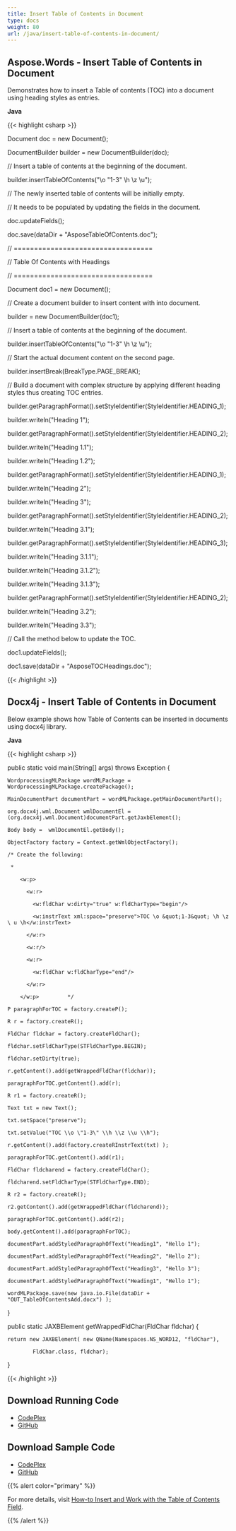 ```yaml
---
title: Insert Table of Contents in Document
type: docs
weight: 80
url: /java/insert-table-of-contents-in-document/
---
```


## **Aspose.Words - Insert Table of Contents in Document**
Demonstrates how to insert a Table of contents (TOC) into a document using heading styles as entries.

**Java**

{{< highlight csharp >}}

 Document doc = new Document();

DocumentBuilder builder = new DocumentBuilder(doc);

// Insert a table of contents at the beginning of the document.

builder.insertTableOfContents("\\o \"1-3\" \\h \\z \\u");

// The newly inserted table of contents will be initially empty.

// It needs to be populated by updating the fields in the document.

doc.updateFields();

doc.save(dataDir + "AsposeTableOfContents.doc");

// ==================================

// Table Of Contents with Headings

// ==================================

Document doc1 = new Document();

// Create a document builder to insert content with into document.

builder = new DocumentBuilder(doc1);

// Insert a table of contents at the beginning of the document.

builder.insertTableOfContents("\\o \"1-3\" \\h \\z \\u");

// Start the actual document content on the second page.

builder.insertBreak(BreakType.PAGE_BREAK);

// Build a document with complex structure by applying different heading styles thus creating TOC entries.

builder.getParagraphFormat().setStyleIdentifier(StyleIdentifier.HEADING_1);

builder.writeln("Heading 1");

builder.getParagraphFormat().setStyleIdentifier(StyleIdentifier.HEADING_2);

builder.writeln("Heading 1.1");

builder.writeln("Heading 1.2");

builder.getParagraphFormat().setStyleIdentifier(StyleIdentifier.HEADING_1);

builder.writeln("Heading 2");

builder.writeln("Heading 3");

builder.getParagraphFormat().setStyleIdentifier(StyleIdentifier.HEADING_2);

builder.writeln("Heading 3.1");

builder.getParagraphFormat().setStyleIdentifier(StyleIdentifier.HEADING_3);

builder.writeln("Heading 3.1.1");

builder.writeln("Heading 3.1.2");

builder.writeln("Heading 3.1.3");

builder.getParagraphFormat().setStyleIdentifier(StyleIdentifier.HEADING_2);

builder.writeln("Heading 3.2");

builder.writeln("Heading 3.3");

// Call the method below to update the TOC.

doc1.updateFields();

doc1.save(dataDir + "AsposeTOCHeadings.doc");

{{< /highlight >}}
## **Docx4j - Insert Table of Contents in Document**
Below example shows how Table of Contents can be inserted in documents using docx4j library.

**Java**

{{< highlight csharp >}}

 public static void main(String[] args) throws Exception {

	WordprocessingMLPackage wordMLPackage = WordprocessingMLPackage.createPackage();

	MainDocumentPart documentPart = wordMLPackage.getMainDocumentPart();

	org.docx4j.wml.Document wmlDocumentEl = (org.docx4j.wml.Document)documentPart.getJaxbElement();

	Body body =  wmlDocumentEl.getBody();

	ObjectFactory factory = Context.getWmlObjectFactory();

	/* Create the following:

	 *

		<w:p>

		  <w:r>

			<w:fldChar w:dirty="true" w:fldCharType="begin"/>

			<w:instrText xml:space="preserve">TOC \o &quot;1-3&quot; \h \z \ u \h</w:instrText>

		  </w:r>

		  <w:r/>

		  <w:r>

			<w:fldChar w:fldCharType="end"/>

		  </w:r>

		</w:p>         */

	P paragraphForTOC = factory.createP();

	R r = factory.createR();

	FldChar fldchar = factory.createFldChar();

	fldchar.setFldCharType(STFldCharType.BEGIN);

	fldchar.setDirty(true);

	r.getContent().add(getWrappedFldChar(fldchar));

	paragraphForTOC.getContent().add(r);

	R r1 = factory.createR();

	Text txt = new Text();

	txt.setSpace("preserve");

	txt.setValue("TOC \\o \"1-3\" \\h \\z \\u \\h");

	r.getContent().add(factory.createRInstrText(txt) );

	paragraphForTOC.getContent().add(r1);

	FldChar fldcharend = factory.createFldChar();

	fldcharend.setFldCharType(STFldCharType.END);

	R r2 = factory.createR();

	r2.getContent().add(getWrappedFldChar(fldcharend));

	paragraphForTOC.getContent().add(r2);

	body.getContent().add(paragraphForTOC);

	documentPart.addStyledParagraphOfText("Heading1", "Hello 1");

	documentPart.addStyledParagraphOfText("Heading2", "Hello 2");

	documentPart.addStyledParagraphOfText("Heading3", "Hello 3");

	documentPart.addStyledParagraphOfText("Heading1", "Hello 1");

	wordMLPackage.save(new java.io.File(dataDir + "OUT_TableOfContentsAdd.docx") );

}

public static JAXBElement getWrappedFldChar(FldChar fldchar) {

	return new JAXBElement( new QName(Namespaces.NS_WORD12, "fldChar"),

			FldChar.class, fldchar);

}

{{< /highlight >}}
## **Download Running Code**
- [CodePlex](https://aspose-wordsjavadocx4j.codeplex.com/releases/view/618874)
- [GitHub](https://github.com/aspose-words/Aspose.Words-for-Java/releases/tag/Aspose.Words_Java_for_Docx4j-v1.0.0)
## **Download Sample Code**
- [CodePlex](https://aspose-wordsjavadocx4j.codeplex.com/SourceControl/latest#src/main/java/com/aspose/words/examples/featurescomparison/documents/inserttableofcontents/)
- [GitHub](https://github.com/aspose-words/Aspose.Words-for-Java/tree/master/Plugins/Aspose.Words-for-Java_for_Docx4j/src/main/java/com/aspose/words/examples/featurescomparison/documents/inserttableofcontents)

{{% alert color="primary" %}} 

For more details, visit [How-to Insert and Work with the Table of Contents Field](/words/java/how-to-insert-and-work-with-the-table-of-contents-field/).

{{% /alert %}}
